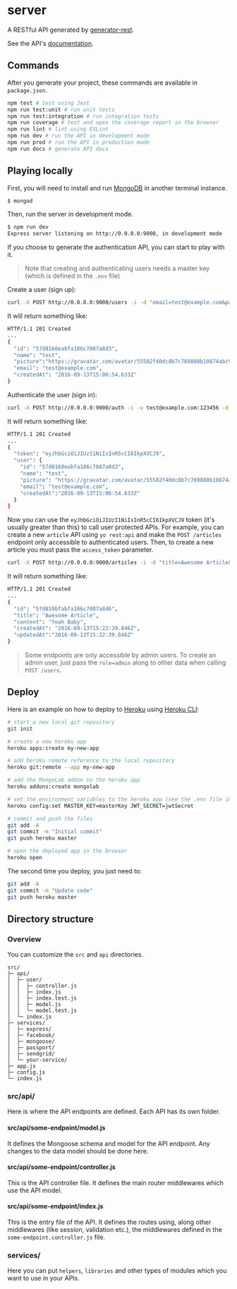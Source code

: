 # server

A RESTful API generated by [generator-rest](https://github.com/diegohaz/generator-rest).

See the API's [documentation](DOCS.md).

## Commands

After you generate your project, these commands are available in `package.json`.

```bash
npm test # test using Jest
npm run test:unit # run unit tests
npm run test:integration # run integration tests
npm run coverage # test and open the coverage report in the browser
npm run lint # lint using ESLint
npm run dev # run the API in development mode
npm run prod # run the API in production mode
npm run docs # generate API docs
```

## Playing locally

First, you will need to install and run [MongoDB](https://www.mongodb.com/) in another terminal instance.

```bash
$ mongod
```

Then, run the server in development mode.

```bash
$ npm run dev
Express server listening on http://0.0.0.0:9000, in development mode
```

If you choose to generate the authentication API, you can start to play with it.
> Note that creating and authenticating users needs a master key (which is defined in the `.env` file)

Create a user (sign up):
```bash
curl -X POST http://0.0.0.0:9000/users -i -d "email=test@example.com&password=123456&access_token=MASTER_KEY_HERE"
```

It will return something like:
```bash
HTTP/1.1 201 Created
...
{
  "id": "57d8160eabfa186c7887a8d3",
  "name": "test",
  "picture":"https://gravatar.com/avatar/55502f40dc8b7c769880b10874abc9d0?d=identicon",
  "email": "test@example.com",
  "createdAt": "2016-09-13T15:06:54.633Z"
}
```

Authenticate the user (sign in):
```bash
curl -X POST http://0.0.0.0:9000/auth -i -u test@example.com:123456 -d "access_token=MASTER_KEY_HERE"
```

It will return something like:
```bash
HTTP/1.1 201 Created
...
{
  "token": "eyJhbGciOiJIUzI1NiIsInR5cCI6IkpXVCJ9",
  "user": {
    "id": "57d8160eabfa186c7887a8d3",
    "name": "test",
    "picture": "https://gravatar.com/avatar/55502f40dc8b7c769880b10874abc9d0?d=identicon",
    "email": "test@example.com",
    "createdAt":"2016-09-13T15:06:54.633Z"
  }
}
```

Now you can use the `eyJhbGciOiJIUzI1NiIsInR5cCI6IkpXVCJ9` token (it's usually greater than this) to call user protected APIs. For example, you can create a new `article` API using `yo rest:api` and make the `POST /articles` endpoint only accessible to authenticated users. Then, to create a new article you must pass the `access_token` parameter.
```bash
curl -X POST http://0.0.0.0:9000/articles -i -d "title=Awesome Article&content=Yeah Baby&access_token=eyJhbGciOiJIUzI1NiIsInR5cCI6IkpXVCJ9"
```

It will return something like:
```bash
HTTP/1.1 201 Created
...
{
  "id": "57d819bfabfa186c7887a8d6",
  "title": "Awesome Article",
  "content": "Yeah Baby",
  "createdAt": "2016-09-13T15:22:39.846Z",
  "updatedAt":"2016-09-13T15:22:39.846Z"
}
```

> Some endpoints are only accessible by admin users. To create an admin user, just pass the `role=admin` along to other data when calling `POST /users`.

## Deploy

Here is an example on how to deploy to [Heroku](https://heroku.com) using [Heroku CLI](https://devcenter.heroku.com/articles/heroku-command-line):
```bash
# start a new local git repository
git init

# create a new heroku app
heroku apps:create my-new-app

# add heroku remote reference to the local repository
heroku git:remote --app my-new-app

# add the MongoLab addon to the heroku app
heroku addons:create mongolab

# set the environment variables to the heroku app (see the .env file in root directory)
heroku config:set MASTER_KEY=masterKey JWT_SECRET=jwtSecret

# commit and push the files
git add -A
git commit -m "Initial commit"
git push heroku master

# open the deployed app in the browser
heroku open
```

The second time you deploy, you just need to:

```bash
git add -A
git commit -m "Update code"
git push heroku master
```

## Directory structure

### Overview

You can customize the `src` and `api` directories.

```
src/
├─ api/
│  ├─ user/
│  │  ├─ controller.js
│  │  ├─ index.js
│  │  ├─ index.test.js
│  │  ├─ model.js
│  │  └─ model.test.js
│  └─ index.js
├─ services/
│  ├─ express/
│  ├─ facebook/
│  ├─ mongoose/
│  ├─ passport/
│  ├─ sendgrid/
│  └─ your-service/
├─ app.js
├─ config.js
└─ index.js
```

### src/api/

Here is where the API endpoints are defined. Each API has its own folder.

#### src/api/some-endpoint/model.js

It defines the Mongoose schema and model for the API endpoint. Any changes to the data model should be done here.

#### src/api/some-endpoint/controller.js

This is the API controller file. It defines the main router middlewares which use the API model.

#### src/api/some-endpoint/index.js

This is the entry file of the API. It defines the routes using, along other middlewares (like session, validation etc.), the middlewares defined in the `some-endpoint.controller.js` file.

### services/

Here you can put `helpers`, `libraries` and other types of modules which you want to use in your APIs.
